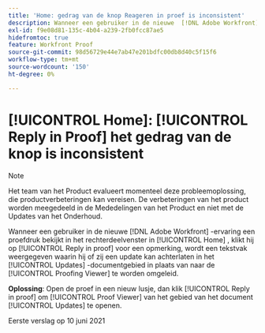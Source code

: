 ```yaml
---
title: 'Home: gedrag van de knop Reageren in proef is inconsistent'
description: Wanneer een gebruiker in de nieuwe  [!DNL Adobe Workfront]  ervaring een proef in het juiste paneel in [!UICONTROL Home] bekijkt, dan klikken zij [!UICONTROL Reply in proof] op een commentaar, toont een tekstvakje waar zij een update in het [!UICONTROL document Updates] gebied kunnen verlaten in plaats van worden geleid aan de Beproefende Kijker zoals bedoeld.
exl-id: f9e08d81-135c-4b04-a239-2fb0fcc87ae5
hidefromtoc: true
feature: Workfront Proof
source-git-commit: 98d56729e44e7ab47e201bdfc00db8d40c5f15f6
workflow-type: tm+mt
source-wordcount: '150'
ht-degree: 0%

---
```


# [!UICONTROL Home]: [!UICONTROL Reply in Proof] het gedrag van de knop is inconsistent

<!--Converted to story-->

>[!NOTE]
>
>Het team van het Product evalueert momenteel deze probleemoplossing, die productverbeteringen kan vereisen. De verbeteringen van het product worden meegedeeld in de Mededelingen van het Product en niet met de Updates van het Onderhoud.

Wanneer een gebruiker in de nieuwe [!DNL Adobe Workfront] -ervaring een proefdruk bekijkt in het rechterdeelvenster in [!UICONTROL Home] , klikt hij op [!UICONTROL Reply in proof] voor een opmerking, wordt een tekstvak weergegeven waarin hij of zij een update kan achterlaten in het [!UICONTROL Updates] -documentgebied in plaats van naar de [!UICONTROL Proofing Viewer] te worden omgeleid.

**Oplossing**: Open de proef in een nieuw lusje, dan klik [!UICONTROL Reply in proof] om [!UICONTROL Proof Viewer] van het gebied van het document [!UICONTROL Updates] te openen.

Eerste verslag op 10 juni 2021
